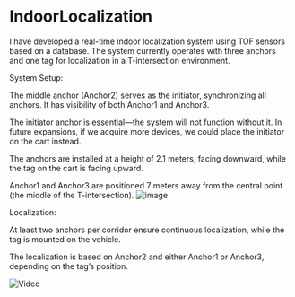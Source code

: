# IndoorLocalization
I have developed a real-time indoor localization system using TOF sensors based on a database. The system currently operates with three anchors and one tag for localization in a T-intersection environment.

 

System Setup:

The middle anchor (Anchor2) serves as the initiator, synchronizing all anchors. It has visibility of both Anchor1 and Anchor3.

The initiator anchor is essential—the system will not function without it. In future expansions, if we acquire more devices, we could place the initiator on the cart instead.

The anchors are installed at a height of 2.1 meters, facing downward, while the tag on the cart is facing upward.

Anchor1 and Anchor3 are positioned 7 meters away from the central point (the middle of the T-intersection).
![image](https://github.com/user-attachments/assets/a4800f1d-dec2-4eca-aad9-73d10e42b835)


Localization:

At least two anchors per corridor ensure continuous localization, while the tag is mounted on the vehicle.

The localization is based on Anchor2 and either Anchor1 or Anchor3, depending on the tag’s position.


![Video](https://github.com/user-attachments/assets/67692708-576c-48a6-8247-06a3090aca3f)


